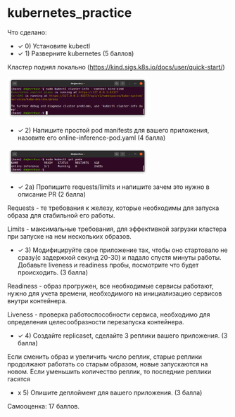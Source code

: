 kubernetes_practice
==============================

Что сделано:
- ✓ 0) Установите kubectl
- ✓ 1) Разверните kubernetes (5 баллов)

Кластер поднял локально (https://kind.sigs.k8s.io/docs/user/quick-start/)

<img src="https://github.com/made-ml-in-prod-2021/cherninkiy/blob/homework4/kubernetes/screenshots/cluster_info.png?raw=true" alt="cluster_info" width="320"/>

- ✓ 2) Напишите простой pod manifests для вашего приложения, назовите его online-inference-pod.yaml (4 балла)

<img src="https://github.com/made-ml-in-prod-2021/cherninkiy/blob/homework4/kubernetes/screenshots/online_inference.png?raw=true" alt="online_inference" width="320"/>

- ✓ 2а) Пропишите requests/limits и напишите зачем это нужно в описание PR (2 балла)
  
Requests - те требования к железу, которые необходимы для запуска образа для стабильной его работы. 

Limits - максимальные требования, для эффективной загрузки кластера при запуске на нем нескольких образов.

- ✓ 3) Модифицируйте свое приложение так, чтобы оно стартовало не сразу(с задержкой секунд 20-30) и падало спустя минуты работы. 
Добавьте liveness и readiness пробы, посмотрите что будет происходить. (3 балла)
   
Readiness - образ прогружен, все необходимые сервисы работают, нужно для учета времени, 
  необходимого на инициализацию сервисов внутри контейнера.

Liveness - проверка работоспособности сервиса, необходимо для определения целесообразности перезапуска контейнера.
  
- ✓ 4) Создайте replicaset, сделайте 3 реплики вашего приложения. (3 балла)

Если сменить образ и увеличить число реплик, старые реплики продолжают работать
со старым образом, новые запускаются на новом. Если уменьшить количество реплик, то последние реплики гасятся

- x 5) Опишите деплоймент для вашего приложения.  (3 балла)

Самооценка: 17 баллов.



